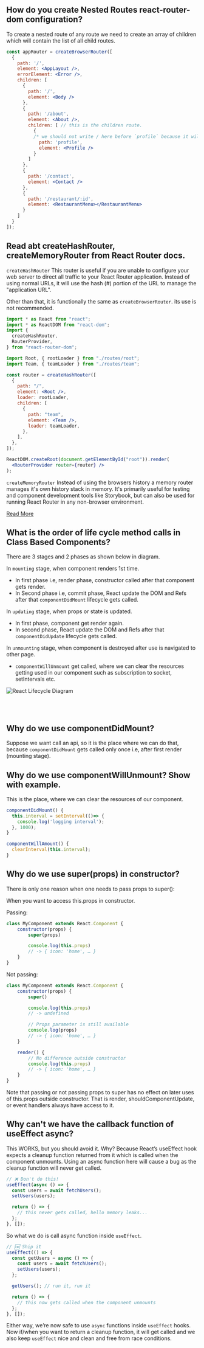 ## How do you create Nested Routes react-router-dom configuration? 
To create a nested route of any route we need to create an array of children which will contain the list of all child routes.

```jsx
const appRouter = createBrowserRouter([
  {
    path: '/',
    element: <AppLayout />,
    errorElement: <Error />,
    children: [
      {
        path: '/',
        element: <Body />
      },
      {
        path: '/about',
        element: <About />,
        children: [ // this is the children route.
          {
          /* we should not write / here before `profile` because it will consider it as localhost:1234/profile which will create an error.*/
            path: 'profile',  
            element: <Profile />
          }
        ]
      },
      {
        path: '/contact',
        element: <Contact />
      },
      {
        path: '/restaurant/:id',
        element: <RestaurantMenu></RestaurantMenu>
      }
    ]
  }
]);
```


## Read abt createHashRouter, createMemoryRouter from React Router docs.

`createHashRouter`
This router is useful if you are unable to configure your web server to direct all traffic to your React Router application. Instead of using normal URLs, it will use the hash (#) portion of the URL to manage the "application URL".

Other than that, it is functionally the same as `createBrowserRouter`. its use is not recommended.

```jsx
import * as React from "react";
import * as ReactDOM from "react-dom";
import {
  createHashRouter,
  RouterProvider,
} from "react-router-dom";

import Root, { rootLoader } from "./routes/root";
import Team, { teamLoader } from "./routes/team";

const router = createHashRouter([
  {
    path: "/",
    element: <Root />,
    loader: rootLoader,
    children: [
      {
        path: "team",
        element: <Team />,
        loader: teamLoader,
      },
    ],
  },
]);

ReactDOM.createRoot(document.getElementById("root")).render(
  <RouterProvider router={router} />
);
```


`createMemoryRouter` Instead of using the browsers history a memory router manages it's own history stack in memory. It's primarily useful for testing and component development tools like Storybook, but can also be used for running React Router in any non-browser environment.

[Read More](https://reactrouter.com/en/main/routers/create-memory-router)


## What is the order of life cycle method calls in Class Based Components?

There are 3 stages and 2 phases as shown below in diagram.

In `mounting` stage, when component renders 1st time.
  - In first phase i.e, render phase, constructor called after that component gets render.
  - In Second phase i.e, commit phase, React update the DOM and Refs after that `componentDidMount` lifecycle gets called.

In `updating` stage, when props or state is updated.
  - In first phase, component get render again.
  - In second phase, React update the DOM and Refs after that `componentDidUpdate` lifecycle gets called.

In `unmounting` stage, when component is destroyed after use is navigated to other page.
  - `componentWillUnmount` get called, where we can clear the resources getting used in our component such as subscription to socket, setIntervals etc.



![React Lifecycle Diagram](https://projects.wojtekmaj.pl/react-lifecycle-methods-diagram/ogimage.png)

<br/>
<br/>

## Why do we use componentDidMount?
Suppose we want call an api, so it is the place where we can do that, because `componentDidMount` gets called only once i.e, after first render (mounting stage).

## Why do we use componentWillUnmount? Show with example.
This is the place, where we can clear the resources of our component.

```jsx
componentDidMount() {
  this.interval = setInterval(()=> {
    console.log('logging interval');
  }, 1000);
}

componentWillAmount() {
  clearInterval(this.interval);
}
```

## Why do we use super(props) in constructor?

There is only one reason when one needs to pass props to super():

When you want to access this.props in constructor.

Passing:

```jsx
class MyComponent extends React.Component {    
    constructor(props) {
        super(props)

        console.log(this.props)
        // -> { icon: 'home', … }
    }
}
```

Not passing:
```jsx
class MyComponent extends React.Component {    
    constructor(props) {
        super()

        console.log(this.props)
        // -> undefined

        // Props parameter is still available
        console.log(props)
        // -> { icon: 'home', … }
    }

    render() {
        // No difference outside constructor
        console.log(this.props)
        // -> { icon: 'home', … }
    }
}
```

Note that passing or not passing props to super has no effect on later uses of this.props outside constructor. That is render, shouldComponentUpdate, or event handlers always have access to it.


## Why can't we have the callback function of useEffect async?
This WORKS, but you should avoid it. Why? Because React’s useEffect hook expects a cleanup function returned from it which is called when the component unmounts. Using an async function here will cause a bug as the cleanup function will never get called. 
```jsx
// ❌ Don't do this!
useEffect(async () => {
  const users = await fetchUsers();
  setUsers(users);

  return () => {
    // this never gets called, hello memory leaks...
  };
}, []);
```

So what we do is call async function inside `useEffect`.

```jsx
// 🆗 Ship it
useEffect(() => {
  const getUsers = async () => {
    const users = await fetchUsers();
    setUsers(users);
  };

  getUsers(); // run it, run it

  return () => {
    // this now gets called when the component unmounts
  };
}, []);
```

Either way, we’re now safe to use `async` functions inside `useEffect` hooks. Now if/when you want to return a cleanup function, it will get called and we also keep `useEffect` nice and clean and free from race conditions.
